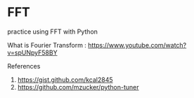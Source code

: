 # FFT


practice using FFT with Python

What is Fourier Transform : https://www.youtube.com/watch?v=spUNpyF58BY

References
1) https://gist.github.com/kcal2845
2) https://github.com/mzucker/python-tuner